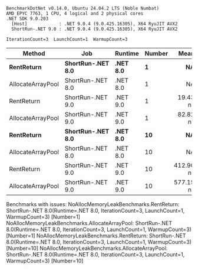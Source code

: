 ```

BenchmarkDotNet v0.14.0, Ubuntu 24.04.2 LTS (Noble Numbat)
AMD EPYC 7763, 1 CPU, 4 logical and 2 physical cores
.NET SDK 9.0.203
  [Host]            : .NET 9.0.4 (9.0.425.16305), X64 RyuJIT AVX2
  ShortRun-.NET 9.0 : .NET 9.0.4 (9.0.425.16305), X64 RyuJIT AVX2

IterationCount=3  LaunchCount=1  WarmupCount=3  

```
| Method            | Job               | Runtime  | Number | Mean      | Error      | StdDev   | Min       | Max       | Allocated |
|------------------ |------------------ |--------- |------- |----------:|-----------:|---------:|----------:|----------:|----------:|
| **RentReturn**        | **ShortRun-.NET 8.0** | **.NET 8.0** | **1**      |        **NA** |         **NA** |       **NA** |        **NA** |        **NA** |        **NA** |
| AllocateArrayPool | ShortRun-.NET 8.0 | .NET 8.0 | 1      |        NA |         NA |       NA |        NA |        NA |        NA |
| RentReturn        | ShortRun-.NET 9.0 | .NET 9.0 | 1      |  19.43 ns |   2.290 ns | 0.126 ns |  19.33 ns |  19.57 ns |         - |
| AllocateArrayPool | ShortRun-.NET 9.0 | .NET 9.0 | 1      |  82.82 ns |   6.344 ns | 0.348 ns |  82.51 ns |  83.20 ns |         - |
| **RentReturn**        | **ShortRun-.NET 8.0** | **.NET 8.0** | **10**     |        **NA** |         **NA** |       **NA** |        **NA** |        **NA** |        **NA** |
| AllocateArrayPool | ShortRun-.NET 8.0 | .NET 8.0 | 10     |        NA |         NA |       NA |        NA |        NA |        NA |
| RentReturn        | ShortRun-.NET 9.0 | .NET 9.0 | 10     | 412.90 ns | 106.255 ns | 5.824 ns | 407.88 ns | 419.28 ns |         - |
| AllocateArrayPool | ShortRun-.NET 9.0 | .NET 9.0 | 10     | 577.15 ns |  54.265 ns | 2.974 ns | 573.73 ns | 579.14 ns |         - |

Benchmarks with issues:
  NoAllocMemoryLeakBenchmarks.RentReturn: ShortRun-.NET 8.0(Runtime=.NET 8.0, IterationCount=3, LaunchCount=1, WarmupCount=3) [Number=1]
  NoAllocMemoryLeakBenchmarks.AllocateArrayPool: ShortRun-.NET 8.0(Runtime=.NET 8.0, IterationCount=3, LaunchCount=1, WarmupCount=3) [Number=1]
  NoAllocMemoryLeakBenchmarks.RentReturn: ShortRun-.NET 8.0(Runtime=.NET 8.0, IterationCount=3, LaunchCount=1, WarmupCount=3) [Number=10]
  NoAllocMemoryLeakBenchmarks.AllocateArrayPool: ShortRun-.NET 8.0(Runtime=.NET 8.0, IterationCount=3, LaunchCount=1, WarmupCount=3) [Number=10]

